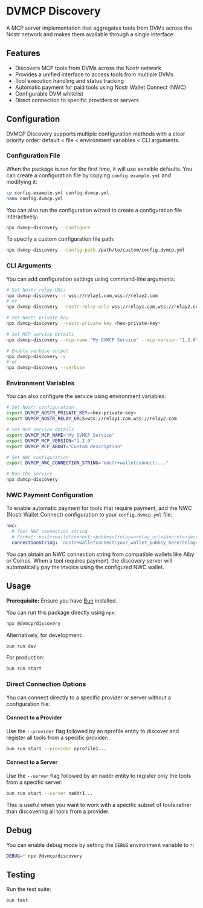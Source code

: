 # DVMCP Discovery

A MCP server implementation that aggregates tools from DVMs across the Nostr network and makes them available through a single interface.

## Features

- Discovers MCP tools from DVMs across the Nostr network
- Provides a unified interface to access tools from multiple DVMs
- Tool execution handling and status tracking
- Automatic payment for paid tools using Nostr Wallet Connect (NWC)
- Configurable DVM whitelist
- Direct connection to specific providers or servers

## Configuration

DVMCP Discovery supports multiple configuration methods with a clear priority order: default < file < environment variables < CLI arguments.

### Configuration File

When the package is run for the first time, it will use sensible defaults. You can create a configuration file by copying `config.example.yml` and modifying it:

```bash
cp config.example.yml config.dvmcp.yml
nano config.dvmcp.yml
```

You can also run the configuration wizard to create a configuration file interactively:

```bash
npx dvmcp-discovery --configure
```

To specify a custom configuration file path:

```bash
npx dvmcp-discovery --config-path /path/to/custom/config.dvmcp.yml
```

### CLI Arguments

You can add configuration settings using command-line arguments:

```bash
# Set Nostr relay URLs
npx dvmcp-discovery -r wss://relay1.com,wss://relay2.com
# or
npx dvmcp-discovery --nostr-relay-urls wss://relay1.com,wss://relay2.com

# Set Nostr private key
npx dvmcp-discovery --nostr-private-key <hex-private-key>

# Set MCP service details
npx dvmcp-discovery --mcp-name "My DVMCP Service" --mcp-version "1.2.0"

# Enable verbose output
npx dvmcp-discovery -v
# or
npx dvmcp-discovery --verbose
```

### Environment Variables

You can also configure the service using environment variables:

```bash
# Set Nostr configuration
export DVMCP_NOSTR_PRIVATE_KEY=<hex-private-key>
export DVMCP_NOSTR_RELAY_URLS=wss://relay1.com,wss://relay2.com

# Set MCP service details
export DVMCP_MCP_NAME="My DVMCP Service"
export DVMCP_MCP_VERSION="1.2.0"
export DVMCP_MCP_ABOUT="Custom description"

# Set NWC configuration
export DVMCP_NWC_CONNECTION_STRING="nostr+walletconnect:..."

# Run the service
npx dvmcp-discovery
```

### NWC Payment Configuration

To enable automatic payment for tools that require payment, add the NWC (Nostr Wallet Connect) configuration to your `config.dvmcp.yml` file:

```yaml
nwc:
  # Your NWC connection string
  # Format: nostr+walletconnect:<pubkey>?relay=<relay_url>&secret=<secret>
  connectionString: 'nostr+walletconnect:your_wallet_pubkey_here?relay=wss%3A%2F%2Frelay.example.com&secret=your_secret_here'
```

You can obtain an NWC connection string from compatible wallets like Alby or Coinos. When a tool requires payment, the discovery server will automatically pay the invoice using the configured NWC wallet.

## Usage

**Prerequisite:** Ensure you have [Bun](https://bun.sh/) installed.

You can run this package directly using `npx`:

```bash
npx @dvmcp/discovery
```

Alternatively, for development:

```bash
bun run dev
```

For production:

```bash
bun run start
```

### Direct Connection Options

You can connect directly to a specific provider or server without a configuration file:

#### Connect to a Provider

Use the `--provider` flag followed by an nprofile entity to discover and register all tools from a specific provider:

```bash
bun run start --provider nprofile1...
```

#### Connect to a Server

Use the `--server` flag followed by an naddr entity to register only the tools from a specific server:

```bash
bun run start --server naddr1...
```

This is useful when you want to work with a specific subset of tools rather than discovering all tools from a provider.

## Debug

You can enable debug mode by setting the `DEBUG` environment variable to `*`:

```bash
DEBUG=* npx @dvmcp/discovery
```

## Testing

Run the test suite:

```bash
bun test
```
